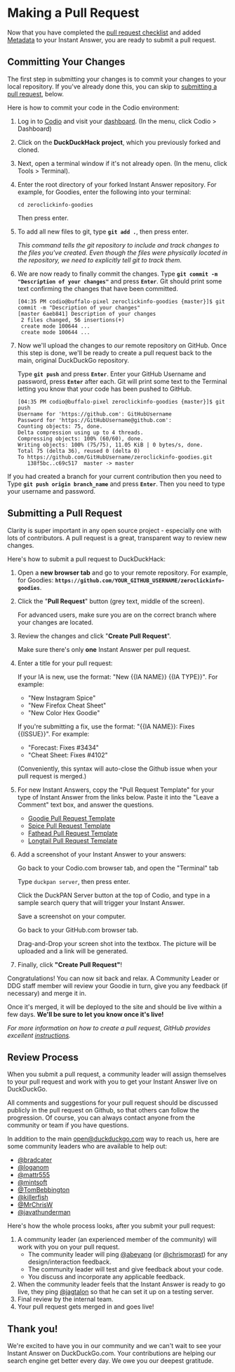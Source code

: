 # Making a Pull Request

Now that you have completed the [pull request checklist](https://duck.co/duckduckhack/preparing_for_a_pull_request) and added [Metadata](https://dukgo.com/duckduckhack/metadata) to your Instant Answer, you are ready to submit a pull request.


## Committing Your Changes

The first step in submitting your changes is to commit your changes to your local repository. If you've already done this, you can skip to [submitting a pull request](#submitting-a-pull-request), below. 

Here is how to commit your code in the Codio environment:

1. Log in to [Codio](https://codio.com) and visit your [dashboard](https://codio.com/home/projects). (In the menu, click Codio > Dashboard)

2. Click on the **DuckDuckHack project**, which you previously forked and cloned.

3. Next, open a terminal window if it's not already open. (In the menu, click Tools > Terminal).

4. Enter the root directory of your forked Instant Answer repository. For example, for Goodies, enter the following into your terminal:

    ```shell
    cd zeroclickinfo-goodies 
    ```

    Then press enter.

5. To add all new files to git, type **`git add .`**, then press enter.

    *This command tells the git repository to include and track changes to the files you've created. Even though the files were physically located in the repository, we need to explicitly tell git to track them.*
    
5. We are now ready to finally commit the changes. Type **`git commit -m "Description of your changes"`** and press **`Enter`**. Git should print some text confirming the changes that have been committed.

    ```
    [04:35 PM codio@buffalo-pixel zeroclickinfo-goodies {master}]$ git commit -m "Description of your changes"
    [master 6aeb841] Description of your changes
     2 files changed, 56 insertions(+)
     create mode 100644 ...
     create mode 100644 ...
    ```

6. Now we'll upload the changes to *our* remote repository on GitHub. Once this step is done, we'll be ready to create a pull request back to the main, original DuckDuckGo repository. 

    Type **`git push`** and press **`Enter`**. Enter your GitHub Username and password, press **`Enter`** after each. Git will print some text to the Terminal letting you know that your code has been pushed to GitHub.

    ```
    [04:35 PM codio@buffalo-pixel zeroclickinfo-goodies {master}]$ git push
    Username for 'https://github.com': GitHubUsername
    Password for 'https://GitHubUsername@github.com':
    Counting objects: 75, done.
    Delta compression using up to 4 threads.
    Compressing objects: 100% (60/60), done.
    Writing objects: 100% (75/75), 11.05 KiB | 0 bytes/s, done.
    Total 75 (delta 36), reused 0 (delta 0)
    To https://github.com/GitHubUsername/zeroclickinfo-goodies.git
       138f5bc..c69c517  master -> master
    ```
If you had created a branch for your current contribution then you need to Type **`git push origin branch_name`** and press **`Enter`**. Then you need to type your username and password.


## Submitting a Pull Request

Clarity is super important in any open source project - especially one with lots of contributors. A pull request is a great, transparent way to review new changes. 

Here's how to submit a pull request to DuckDuckHack:

1. Open a **new browser tab** and go to your remote repository. For example, for Goodies: **`https://github.com/YOUR_GITHUB_USERNAME/zeroclickinfo-goodies`**.

2. Click the "**Pull Request**" button (grey text, middle of the screen).

    For advanced users, make sure you are on the correct branch where your changes are located.

3. Review the changes and click "**Create Pull Request**".

	Make sure there's only **one** Instant Answer per pull request.

4. Enter a title for your pull request: 

	If your IA is new, use the format: "New {{IA NAME}} {{IA TYPE}}". For example:

	- "New Instagram Spice"
	- "New Firefox Cheat Sheet"
	- "New Color Hex Goodie"
	
	If you're submitting a fix, use the format: "{{IA NAME}}: Fixes {{ISSUE}}". For example:
	
	- "Forecast: Fixes #3434"
	- "Cheat Sheet: Fixes #4102"
	
	(Conveniently, this syntax will auto-close the Github issue when your pull request is merged.)

5. For new Instant Answers, copy the "Pull Request Template" for your type of Instant Answer from the links below. Paste it into the "Leave a Comment" text box, and answer the questions.

    - [Goodie Pull Request Template](https://raw.githubusercontent.com/duckduckgo/zeroclickinfo-goodies/master/pull_request_template_goodie.md)
    - [Spice Pull Request Template](https://raw.githubusercontent.com/duckduckgo/zeroclickinfo-spice/master/pull_request_template_spice.md)
    - [Fathead Pull Request Template](https://raw.githubusercontent.com/duckduckgo/zeroclickinfo-fathead/master/pull_request_template_fathead.md)
    - [Longtail Pull Request Template](https://raw.githubusercontent.com/duckduckgo/zeroclickinfo-longtail/master/pull_request_template_longtail.md) 

6. Add a screenshot of your Instant Answer to your answers:
	
	Go back to your Codio.com browser tab, and open the "Terminal" tab 
	
	Type `duckpan server`, then press enter.
	
	Click the DuckPAN Server button at the top of Codio, and type in a sample search query that will trigger your Instant Answer.
	
	Save a screenshot on your computer.

	Go back to your GitHub.com browser tab.

	Drag-and-Drop your screen shot into the textbox. The picture will be uploaded and a link will be generated.
	
7. Finally, click **"Create Pull Request"**!

Congratulations! You can now sit back and relax. A Community Leader or DDG staff member will review your Goodie in turn, give you any feedback (if necessary) and merge it in. 

Once it's merged, it will be deployed to the site and should be live within a few days. **We'll be sure to let you know once it's live!**

*For more information on how to create a pull request, GitHub provides excellent [instructions](https://help.github.com/articles/creating-a-pull-request).*

## Review Process

When you submit a pull request, a community leader will assign themselves to your pull request and work with you to get your Instant Answer live on DuckDuckGo. 

All comments and suggestions for your pull request should be discussed publicly in the pull request on Github, so that others can follow the progression. Of course, you can always contact anyone from the community or team if you have questions. 

In addition to the main [open@duckduckgo.com](mailto:open@duckduckgo.com) way to reach us, here are some community leaders who are available to help out:

<!-- /summary -->

- [@bradcater](https://github.com/bradcater)
- [@loganom](https://github.com/loganom)
- [@mattr555](https://github.com/mattr555)
- [@mintsoft](https://github.com/mintsoft)
- [@TomBebbington](https://github.com/TomBebbington)
- [@killerfish](https://github.com/killerfish)
- [@MrChrisW](https://github.com/mrchrisw)
- [@javathunderman](https://github.com/javathunderman)

Here's how the whole process looks, after you submit your pull request:

1. A community leader (an experienced member of the community) will work with you on your pull request.
   - The community leader will ping [@abeyang](https://github.com/abeyang) (or [@chrismorast](https://github.com/chrismorast)) for any design/interaction feedback.
   - The community leader will test and give feedback about your code.
   - You discuss and incorporate any applicable feedback.
2. When the community leader feels that the Instant Answer is ready to go live, they ping [@jagtalon](https://github.com/jagtalon) so that he can set it up on a testing server.
3. Final review by the internal team.
4. Your pull request gets merged in and goes live!

## Thank you!  

We're excited to have you in our community and we can't wait to see your Instant Answer on DuckDuckGo.com. Your contributions are helping our search engine get better every day. We owe you our deepest gratitude. 
